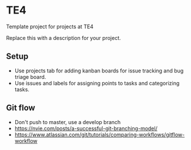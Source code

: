 # TE4
Template project for projects at TE4

Replace this with a description for your project.

## Setup
- Use projects tab for adding kanban boards for issue tracking and bug triage board.
- Use issues and labels for assigning points to tasks and categorizing tasks.

## Git flow
- Don't push to master, use a develop branch
- https://nvie.com/posts/a-successful-git-branching-model/
- https://www.atlassian.com/git/tutorials/comparing-workflows/gitflow-workflow
